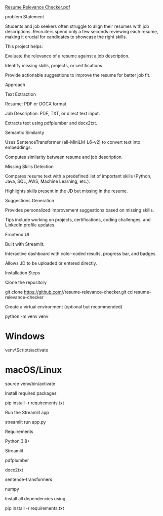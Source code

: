 [Resume Relevance Checker.pdf](https://github.com/user-attachments/files/22450187/Resume.Relevance.Checker.pdf)


problem Statement

Students and job seekers often struggle to align their resumes with job descriptions. Recruiters spend only a few seconds reviewing each resume, making it crucial for candidates to showcase the right skills.

This project helps:

Evaluate the relevance of a resume against a job description.

Identify missing skills, projects, or certifications.

Provide actionable suggestions to improve the resume for better job fit.

Approach

Text Extraction

Resume: PDF or DOCX format.

Job Description: PDF, TXT, or direct text input.

Extracts text using pdfplumber and docx2txt.

Semantic Similarity

Uses SentenceTransformer (all-MiniLM-L6-v2) to convert text into embeddings.

Computes similarity between resume and job description.

Missing Skills Detection

Compares resume text with a predefined list of important skills (Python, Java, SQL, AWS, Machine Learning, etc.).

Highlights skills present in the JD but missing in the resume.

Suggestions Generation

Provides personalized improvement suggestions based on missing skills.

Tips include working on projects, certifications, coding challenges, and LinkedIn profile updates.

Frontend UI

Built with Streamlit.

Interactive dashboard with color-coded results, progress bar, and badges.

Allows JD to be uploaded or entered directly.

Installation Steps

Clone the repository

git clone https://github.com/<your-username>/resume-relevance-checker.git
cd resume-relevance-checker


Create a virtual environment (optional but recommended)

python -m venv venv
# Windows
venv\Scripts\activate
# macOS/Linux
source venv/bin/activate


Install required packages

pip install -r requirements.txt


Run the Streamlit app

streamlit run app.py

Requirements

Python 3.8+

Streamlit

pdfplumber

docx2txt

sentence-transformers

numpy

Install all dependencies using:

pip install -r requirements.txt
